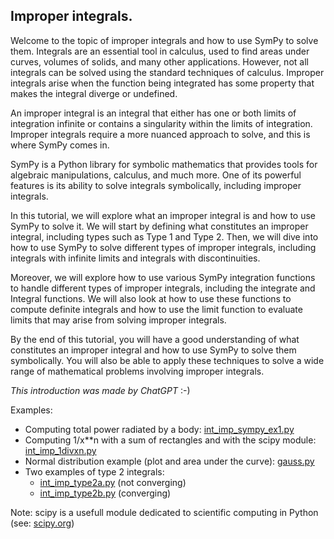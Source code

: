 ## Improper integrals.

Welcome to the topic of improper integrals and how to use SymPy to solve them. Integrals are an essential tool in calculus, used to find areas under curves, volumes of solids, and many other applications. However, not all integrals can be solved using the standard techniques of calculus. Improper integrals arise when the function being integrated has some property that makes the integral diverge or undefined.

An improper integral is an integral that either has one or both limits of integration infinite or contains a singularity within the limits of integration. Improper integrals require a more nuanced approach to solve, and this is where SymPy comes in.

SymPy is a Python library for symbolic mathematics that provides tools for algebraic manipulations, calculus, and much more. One of its powerful features is its ability to solve integrals symbolically, including improper integrals.

In this tutorial, we will explore what an improper integral is and how to use SymPy to solve it. We will start by defining what constitutes an improper integral, including types such as Type 1 and Type 2. Then, we will dive into how to use SymPy to solve different types of improper integrals, including integrals with infinite limits and integrals with discontinuities.

Moreover, we will explore how to use various SymPy integration functions to handle different types of improper integrals, including the integrate and Integral functions. We will also look at how to use these functions to compute definite integrals and how to use the limit function to evaluate limits that may arise from solving improper integrals.

By the end of this tutorial, you will have a good understanding of what constitutes an improper integral and how to use SymPy to solve them symbolically. You will also be able to apply these techniques to solve a wide range of mathematical problems involving improper integrals.

*This introduction was made by ChatGPT* :-)

Examples:

- Computing total power radiated by a body: [int_imp_sympy_ex1.py](int_imp_sympy_ex1.py)
- Computing 1/x**n with a sum of rectangles and with the scipy module: [int_imp_1divxn.py](int_imp_1divxn.py)
- Normal distribution example (plot and area under the curve): [gauss.py](gauss.py)
- Two examples of type 2 integrals: 
  - [int_imp_type2a.py](int_imp_type2a.py) (not converging)
  - [int_imp_type2b.py](int_imp_type2b.py) (converging)

Note: scipy is a usefull module dedicated to scientific computing in Python (see: [scipy.org](https://scipy.org/))
